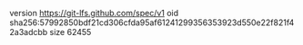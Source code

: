 version https://git-lfs.github.com/spec/v1
oid sha256:57992850bdf21cd306cfda95af61241299356353923d550e22f821f42a3adcbb
size 62455
